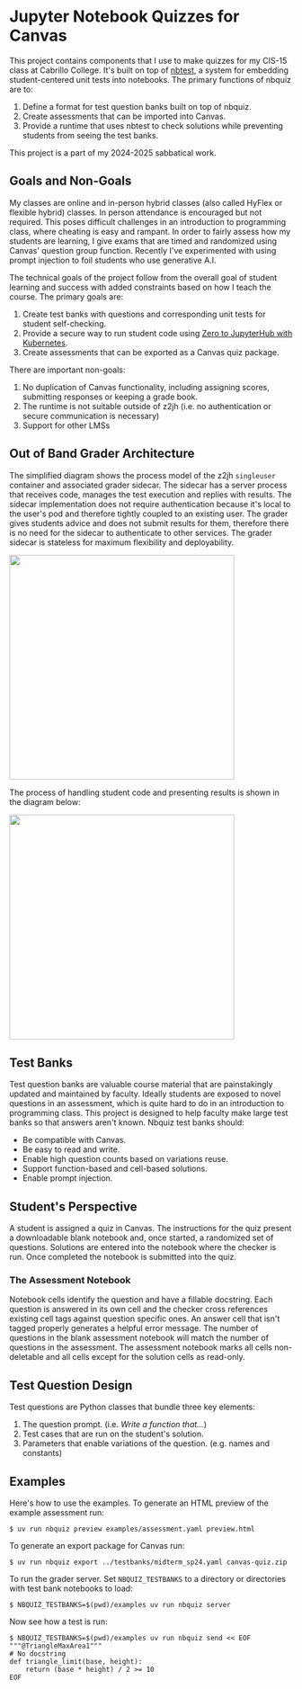 # Jupyter Notebook Quizzes for Canvas

This project contains components that I use to make quizzes for my CIS-15 class
at Cabrillo College. It's built on top of
[nbtest](https://github.com/mike-matera/nbtest), a system for embedding
student-centered unit tests into notebooks. The primary functions of nbquiz are
to:

1. Define a format for test question banks built on top of nbquiz. 
1. Create assessments that can be imported into Canvas.
1. Provide a runtime that uses nbtest to check solutions while preventing
   students from seeing the test banks.

This project is a part of my 2024-2025 sabbatical work. 

## Goals and Non-Goals

My classes are online and in-person hybrid classes (also called HyFlex or
flexible hybrid) classes. In person attendance is encouraged but not required.
This poses difficult challenges in an introduction to programming class, where
cheating is easy and rampant. In order to fairly assess how my students
are learning, I give exams that are timed and randomized using Canvas' question
group function. Recently I've experimented with using prompt injection to foil
students who use generative A.I. 

The technical goals of the project follow from the overall goal of student
learning and success with added constraints based on how I teach the course. The
primary goals are:

1. Create test banks with questions and corresponding unit tests for student 
   self-checking. 
1. Provide a secure way to run student code using 
   [Zero to JupyterHub with Kubernetes](https://z2jh.jupyter.org/en/stable/).
1. Create assessments that can be exported as a Canvas quiz package.

There are important non-goals:

1. No duplication of Canvas functionality, including assigning scores,
   submitting responses or keeping a grade book. 
1. The runtime is not suitable outside of z2jh (i.e. no authentication or secure
   communication is necessary)
1. Support for other LMSs

## Out of Band Grader Architecture

The simplified diagram shows the process model of the z2jh `singleuser` container
and associated grader sidecar. The sidecar has a server process that receives
code, manages the test execution and replies with results. The sidecar
implementation does not require authentication because it's local to the user's
pod and therefore tightly coupled to an existing user. The grader gives
students advice and does not submit results for them, therefore there is no need
for the sidecar to authenticate to other services. The grader sidecar is
stateless for maximum flexibility and deployability. 

<img src="doc/checker-process-model.png" width=400 />

The process of handling student code and presenting results is shown in the
diagram below:

<img src="doc/checker-process.png" width=400 />

## Test Banks

Test question banks are valuable course material that are painstakingly updated
and maintained by faculty. Ideally students are exposed to novel questions in an
assessment, which is quite hard to do in an introduction to programming class.
This project is designed to help faculty make large test banks so that answers
aren't known. Nbquiz test banks should:

- Be compatible with Canvas.
- Be easy to read and write.
- Enable high question counts based on variations reuse.
- Support function-based and cell-based solutions.   
- Enable prompt injection.  

## Student's Perspective

A student is assigned a quiz in Canvas. The instructions for the quiz present a
downloadable blank notebook and, once started, a randomized set of questions.
Solutions are entered into the notebook where the checker is run. Once completed
the notebook is submitted into the quiz. 

### The Assessment Notebook 

Notebook cells identify the question and have a fillable docstring. Each
question is answered in its own cell and the checker cross references existing
cell tags against question specific ones. An answer cell that isn't tagged
properly generates a helpful error message. The number of questions in the blank
assessment notebook will match the number of questions in the assessment. The
assessment notebook marks all cells non-deletable and all cells except for the
solution cells as read-only. 

## Test Question Design 

Test questions are Python classes that bundle three key elements:

1. The question prompt. (i.e. *Write a function that...*)
1. Test cases that are run on the student's solution.
1. Parameters that enable variations of the question. (e.g. names and constants)

## Examples

Here's how to use the examples. To generate an HTML preview of the example assessment
run:

```console 
$ uv run nbquiz preview examples/assessment.yaml preview.html 
```

To generate an export package for Canvas run:

```
$ uv run nbquiz export ../testbanks/midterm_sp24.yaml canvas-quiz.zip
```

To run the grader server. Set `NBQUIZ_TESTBANKS` to a directory or directories 
with test bank notebooks to load: 

```
$ NBQUIZ_TESTBANKS=$(pwd)/examples uv run nbquiz server 
```

Now see how a test is run:

```console
$ NBQUIZ_TESTBANKS=$(pwd)/examples uv run nbquiz send << EOF
"""@TriangleMaxArea1"""
# No docstring
def triangle_limit(base, height):
    return (base * height) / 2 >= 10
EOF
```
